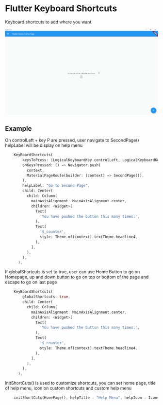 # Flutter Keyboard Shortcuts

Keyboard shortcuts to add where you want

![](basic_example.gif)

## Example

On controlLeft + key P are pressed, user navigate to SecondPage()
helpLabel will be display on help menu
```dart
    KeyBoardShortcuts(
        keysToPress: {LogicalKeyboardKey.controlLeft, LogicalKeyboardKey.keyP},
        onKeysPressed: () => Navigator.push(
          context,
          MaterialPageRoute(builder: (context) => SecondPage()),
        ),
        helpLabel: "Go to Second Page",
        child: Center(
          child: Column(
            mainAxisAlignment: MainAxisAlignment.center,
            children: <Widget>[
              Text(
                'You have pushed the button this many times:',
              ),
              Text(
                '$_counter',
                style: Theme.of(context).textTheme.headline4,
              ),
            ],
          ),
        ),
      ),
```

If globalShortcuts is set to true, user can use Home Button to go on Homepage, up and down button to go on top or bottom of the page and escape to go on last page
```dart
    KeyBoardShortcuts(
        globalShortcuts: true,
        child: Center(
          child: Column(
            mainAxisAlignment: MainAxisAlignment.center,
            children: <Widget>[
              Text(
                'You have pushed the button this many times:',
              ),
              Text(
                '$_counter',
                style: Theme.of(context).textTheme.headline4,
              ),
            ],
          ),
        ),
      ),
```


initShortCuts() is used to customize shortcuts, you can set home page, title of help menu, icon on custom shortcuts and custom help menu
```dart
    initShortCuts(HomePage(), helpTitle : "Help Menu", helpIcon : Icons.menu);
```
